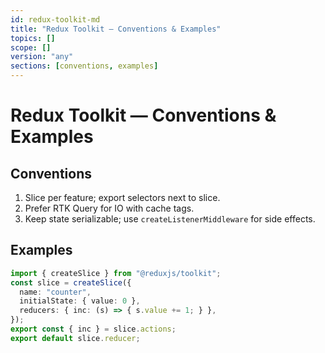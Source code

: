 ```yaml
---
id: redux-toolkit-md
title: "Redux Toolkit — Conventions & Examples"
topics: []
scope: []
version: "any"
sections: [conventions, examples]
---
```

# Redux Toolkit — Conventions & Examples

## Conventions
1. Slice per feature; export selectors next to slice.
2. Prefer RTK Query for IO with cache tags.
3. Keep state serializable; use `createListenerMiddleware` for side effects.

## Examples
```ts
import { createSlice } from "@reduxjs/toolkit";
const slice = createSlice({
  name: "counter",
  initialState: { value: 0 },
  reducers: { inc: (s) => { s.value += 1; } },
});
export const { inc } = slice.actions;
export default slice.reducer;
```
